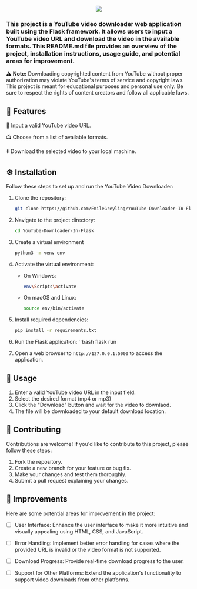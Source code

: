 ﻿<p align="center">
  <img src="https://capsule-render.vercel.app/api?text=YouTube%20Downloader&animation=fadeIn&type=soft&color=gradient&height=150"/>
</p>


### This project is a YouTube video downloader web application built using the Flask framework. It allows users to input a YouTube video URL and download the video in the available formats. This README.md file provides an overview of the project, installation instructions, usage guide, and potential areas for improvement.

⚠️ **Note:** Downloading copyrighted content from YouTube without proper authorization may violate YouTube's terms of service and copyright laws. This project is meant for educational purposes and personal use only. Be sure to respect the rights of content creators and follow all applicable laws.

## 🚀 Features 

🎉 Input a valid YouTube video URL.

📺 Choose from a list of available formats.

⬇️ Download the selected video to your local machine.

## ⚙️ Installation 

Follow these steps to set up and run the YouTube Video Downloader:

1. Clone the repository:

   ```bash
   git clone https://github.com/EmileGreyling/YouTube-Downloader-In-Flask.git
2. Navigate to the project directory:

    ```bash
    cd YouTube-Downloader-In-Flask
3. Create a virtual environment
    ```bash
    python3 -m venv env
4. Activate the virtual environment:
    - On Windows:
      ```bash
      env\Scripts\activate
    - On macOS and Linux:
      ```bash
      source env/bin/activate
5. Install required dependencies:
    ```bash
    pip install -r requirements.txt
6. Run the Flask application:
    ``bash
    flask run
7. Open a web browser to `http://127.0.0.1:5000` to access the application.

## 📝 Usage 

1. Enter a valid YouTube video URL in the input field.
2. Select the desired format (mp4 or mp3)
3. Click the "Download" button and wait for the video to downlaod.
4. The file will be downloaded to your default download location.


## 🤝 Contributing 
Contributions are welcome! If you'd like to contribute to this project, please follow these steps:

1. Fork the repository.
2. Create a new branch for your feature or bug fix.
3. Make your changes and test them thoroughly.
4. Submit a pull request explaining your changes.


## 🌟 Improvements 
Here are some potential areas for improvement in the project:

- [ ] User Interface: Enhance the user interface to make it more intuitive and visually appealing using HTML, CSS, and JavaScript.

- [ ] Error Handling: Implement better error handling for cases where the provided URL is invalid or the video format is not supported.

- [ ] Download Progress: Provide real-time download progress to the user.

- [ ] Support for Other Platforms: Extend the application's functionality to support video downloads from other platforms.
